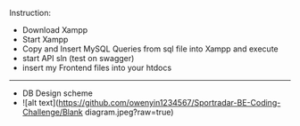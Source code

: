 Instruction:
- Download Xampp
- Start Xampp
- Copy and Insert MySQL Queries from sql file into Xampp and execute
- start API sln (test on swagger)
- insert my Frontend files into your htdocs
------------------------------------------------------
- DB Design scheme
- ![alt text](https://github.com/owenyin1234567/Sportradar-BE-Coding-Challenge/Blank diagram.jpeg?raw=true)
